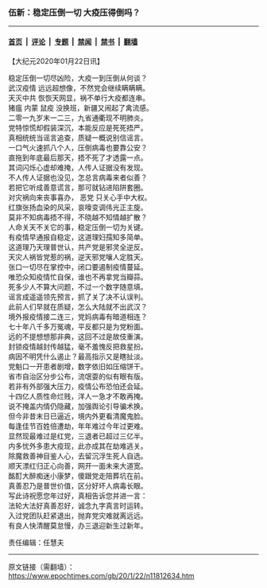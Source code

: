 ### 伍新：稳定压倒一切 大疫压得倒吗？

---

#### [首页](../../../..?n11812634) &nbsp;|&nbsp; [评论](../../../../../epoch-comment?n11812634) &nbsp;|&nbsp; [专题](../../../../../epoch-special?n11812634) &nbsp;|&nbsp; [禁闻](../../../../../epoch-news?n11812634) &nbsp;|&nbsp; [禁书](../../../../../books?n11812634) &nbsp;|&nbsp; [翻墙](https://github.com/gfw-breaker/nogfw/blob/master/README.md?n11812634)


<div class="post_content" id="artbody" itemprop="articleBody">
 <!-- article content begin -->
 <p>
  【大纪元2020年01月22日讯】
 </p>
 <p>
  稳定压倒一切尽凶险，大疫一到压倒从何谈？
  <br/>
  <ok href="https://www.epochtimes.com/gb/tag/%E6%AD%A6%E6%B1%89%E7%96%AB%E6%83%85.html">
   武汉疫情
  </ok>
  远远超想像，不然党会继续瞒瞒瞒。
  <br/>
  <ok href="https://www.epochtimes.com/gb/tag/%E5%A4%A9%E7%81%AD%E4%B8%AD%E5%85%B1.html">
   天灭中共
  </ok>
  恢恢天网显，祸不单行大疫都连串。
  <br/>
  <ok href="https://www.epochtimes.com/gb/tag/%E7%8C%AA%E7%98%9F.html">
   猪瘟
  </ok>
  内蒙
  <ok href="https://www.epochtimes.com/gb/tag/%E9%BC%A0%E7%96%AB.html">
   鼠疫
  </ok>
  没换班，新疆又闹起了禽流感。
  <br/>
  二零一九岁末一二三，九省通衢现不明肺炎。
  <br/>
  党特惊慌却假装深沉，本能反应是死死捂严。
  <br/>
  真相统统当谣言追查，质疑一概说别信谣言。
  <br/>
  一口气火速抓八个人，压倒病毒也要靠公安？
  <br/>
  直拖到年底最后那天，捂不死了才透露一点。
  <br/>
  其词闪烁心虚却难掩，人传人证据没有发现。
  <br/>
  不人传人证据也没见，怎总言病毒来者似善？
  <br/>
  若把它听成善意谎言，那可就钻进陷阱套圈。
  <br/>
  对灾祸向来丧事喜办，
  <ok href="https://www.epochtimes.com/gb/tag/%E6%81%B6%E5%85%9A.html">
   恶党
  </ok>
  只关心手中大权。
  <br/>
  红旗张扬血染的风采，哀嚎变调伟光正主旋。
  <br/>
  莫非不知病毒捂不得，不晓越不知情越扩散？
  <br/>
  人命关天不关它的事，稳定压倒一切为关键。
  <br/>
  有疫情早通报自稳定，这道理妇孺知多简单。
  <br/>
  这道理乃天理普世认，共产党是邪灵全逆反。
  <br/>
  天灾人祸皆党惹的祸，逆天邪党嚷人定胜天。
  <br/>
  张口一切尽在掌控中，闭口要遏制疫情蔓延。
  <br/>
  唯恐众知疫情忙自保，谁也不再拿党当瓣蒜。
  <br/>
  死多少人不算大问题，不过一个数字随意填。
  <br/>
  谣言成遥遥领先预言，抓了关了决不认误判。
  <br/>
  此前人们早就在质疑，怎么大陆就不出武汉？
  <br/>
  境外报疫情接二连三，党妈病毒有暗道相连？
  <br/>
  七十年八千多万冤魂，平反都只是为党粉面。
  <br/>
  远的不提想想那非典，这回不过是故伎重演。
  <br/>
  封锁疫情越封传越猛，毫不羞愧反把救星扮。
  <br/>
  病因不明凭什么遏止？最高指示又是瞎扯淡。
  <br/>
  党魁口一开患者剧增，数字依旧如压缩饼干。
  <br/>
  省市自治区分步公布，流氓耍的似有眼有版。
  <br/>
  若非有外部强大压力，疫情公布恐怕还会延。
  <br/>
  十四亿人质性命烂贱，洋人一急才不敢再掩。
  <br/>
  说不掩盖内情仍隐藏，加强舆论引导骗术换。
  <br/>
  但今非昔末日已逼近，境内外更看清魔鬼脸。
  <br/>
  每逢佳节百姓倍遭劫，年年难过今年过更难。
  <br/>
  显然现最难过是红党，三退者已超过三亿半。
  <br/>
  内多忧外多患大疫现，此亦成其在劫难逃关。
  <br/>
  除魔救善神目鉴人心，去留沉浮生死人自选。
  <br/>
  顺天漂红归正心向善，网开一面未来大道宽。
  <br/>
  酩酊大醉痴迷小康梦，傻跟党走陪葬坑在前。
  <br/>
  真善忍乃是普世价值，区分好坏人病毒长眼。
  <br/>
  写此诗祝愿您年过好，真相告诉您并进一言：
  <br/>
  法轮大法好真善忍好，诚念九字真言时运转。
  <br/>
  入过党团队赶紧退出，抛弃党灾难就离远远。
  <br/>
  有良人快清醒莫怠慢，办三退迎新生过新年。
 </p>
 <p>
  责任编辑：任慧夫
 </p>
 <!-- article content end -->
 <div id="below_article_ad">
 </div>
</div>


---

原文链接（需翻墙）：https://www.epochtimes.com/gb/20/1/22/n11812634.htm